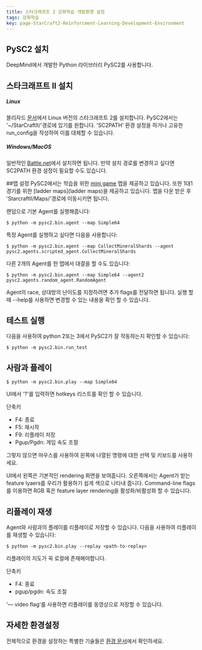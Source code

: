 ```yaml
---
title: 스타크래프트 2 강화학습 개발환경 설정
tags: 강화학습
key: page-StarCraft2-Reinforcment-Learning-Development-Environment
---
```


## PySC2 설치
DeepMind에서 개발한 Python 라이브러리 PySC2를 사용합니다.

## 스타크래프트 II 설치
##### Linux
블리자드 [문서](https://github.com/Blizzard/s2client-proto#downloads)에서 Linux 버전의 스타크래프트 2를 설치합니다. PySC2에서는 '~/StarCraftII/'경로에 있기를 원합니다. 'SC2PATH' 환경 설정을 하거나 고유한 run_config을 작성하여 이를 대체할 수 있습니다.



##### Windows/MacOS
일반적인 [Battle.net](https://www.blizzard.com)에서 설치하면 됩니다. 만약 설치 경로를 변경하고 싶다면 SC2PATH 환경 설정이 필요할 수도 있습니다.


##맵 설정
PySC2에서는 학습을 위한 [mini game](https://github.com/deepmind/pysc2/releases/download/v1.2/mini_games.zip) 맵을 제공하고 있습니다. 또한 1대1 경기를 위한 [ladder maps](ladder maps)을 제공하고 있습니다. 맵을 다운 받은 후 'StarcraftII/Maps/'경로에 이동시키면 됩니다.

랜덤으로 기본 Agent를 실행해줍니다:
~~~
$ python -m pysc2.bin.agent --map Simple64
~~~

특정 Agent를 실행하고 싶다면 다음을 사용합니다:
~~~
$ python -m pysc2.bin.agent --map CollectMineralShards --agent pysc2.agents.scripted_agent.CollectMineralShards
~~~

다른 2개의 Agent를 한 맵에서 대결을 할 수도 있습니다:
~~~
$ python -m pysc2.bin.agent --map Simple64 --agent2 pysc2.agents.random_agent.RandomAgent
~~~

Agent의 race, 상대방의 난이도를 지정하려면 추가 flags를 전달하면 됩니다. 실행 할 때 --help를 사용하면 변경할 수 있는 내용을 확인 할 수 있습니다.

## 테스트 실행
다음을 사용하여 python 2또는 3에서 PySC2가 잘 작동하는지 확인할 수 있습니다:
~~~
$ python -m pysc2.bin.run_test
~~~

## 사람과 플레이
~~~
$ python -m pysc2.bin.play --map Simple64
~~~

UI에서 '?'를 입력하면 hotkeys 리스트를 확인 할 수 있습니다.

단축키
- F4: 종료
- F5: 재시작
- F9: 리플레이 저장
- Pgup/Pgdn: 게임 속도 조절

그렇지 않으면 마우스를 사용하여 왼쪽에 나열된 명령에 대한 선택 및 키보드를 사용하세요.

UI에서 왼쪽은 기본적인 rendering 화면을 보여줍니다. 오른쪽에서는 Agent가 받는 feature lyaers를 우리가 활용하기 쉽게 색으로 나타내 줍니다. Command-line flags를 이용하면 RGB 혹은 feature layer rendering을 활성화/비활성화 할 수 있습니다.

## 리플레이 재생
Agent와 사람과의 플레이를 리플레이로 저장할 수 있습니다. 다음을 사용하여 리플레이를 재생할 수 있습니다:
~~~
$ python -m pysc2.bin.play --replay <path-to-replay>
~~~
리플레이의 지도가 꼭 로컬에 존재해야합니다.

단축키
- F4: 종료
- pgup/pgdn: 속도 조절

'— video flag'를 사용하면 리플레이를 동영상으로 저장할 수 있습니다.


## 자세한 환경설정
전체적으로 환경을 설정하는 특별한 기술들은 [환경 문서](https://github.com/deepmind/pysc2/blob/master/docs/environment.md)에서 확인하세요.